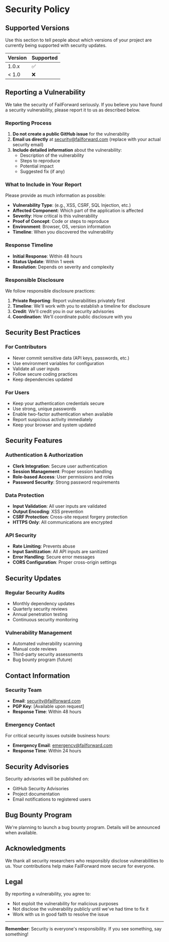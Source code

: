 # Security Policy

## Supported Versions

Use this section to tell people about which versions of your project are currently being supported with security updates.

| Version | Supported          |
| ------- | ------------------ |
| 1.0.x   | :white_check_mark: |
| < 1.0   | :x:                |

## Reporting a Vulnerability

We take the security of FailForward seriously. If you believe you have found a security vulnerability, please report it to us as described below.

### Reporting Process

1. **Do not create a public GitHub issue** for the vulnerability
2. **Email us directly** at [security@failforward.com](mailto:security@failforward.com) (replace with your actual security email)
3. **Include detailed information** about the vulnerability:
   - Description of the vulnerability
   - Steps to reproduce
   - Potential impact
   - Suggested fix (if any)

### What to Include in Your Report

Please provide as much information as possible:

- **Vulnerability Type**: (e.g., XSS, CSRF, SQL Injection, etc.)
- **Affected Component**: Which part of the application is affected
- **Severity**: How critical is this vulnerability
- **Proof of Concept**: Code or steps to reproduce
- **Environment**: Browser, OS, version information
- **Timeline**: When you discovered the vulnerability

### Response Timeline

- **Initial Response**: Within 48 hours
- **Status Update**: Within 1 week
- **Resolution**: Depends on severity and complexity

### Responsible Disclosure

We follow responsible disclosure practices:

1. **Private Reporting**: Report vulnerabilities privately first
2. **Timeline**: We'll work with you to establish a timeline for disclosure
3. **Credit**: We'll credit you in our security advisories
4. **Coordination**: We'll coordinate public disclosure with you

## Security Best Practices

### For Contributors

- Never commit sensitive data (API keys, passwords, etc.)
- Use environment variables for configuration
- Validate all user inputs
- Follow secure coding practices
- Keep dependencies updated

### For Users

- Keep your authentication credentials secure
- Use strong, unique passwords
- Enable two-factor authentication when available
- Report suspicious activity immediately
- Keep your browser and system updated

## Security Features

### Authentication & Authorization

- **Clerk Integration**: Secure user authentication
- **Session Management**: Proper session handling
- **Role-based Access**: User permissions and roles
- **Password Security**: Strong password requirements

### Data Protection

- **Input Validation**: All user inputs are validated
- **Output Encoding**: XSS prevention
- **CSRF Protection**: Cross-site request forgery protection
- **HTTPS Only**: All communications are encrypted

### API Security

- **Rate Limiting**: Prevents abuse
- **Input Sanitization**: All API inputs are sanitized
- **Error Handling**: Secure error messages
- **CORS Configuration**: Proper cross-origin settings

## Security Updates

### Regular Security Audits

- Monthly dependency updates
- Quarterly security reviews
- Annual penetration testing
- Continuous security monitoring

### Vulnerability Management

- Automated vulnerability scanning
- Manual code reviews
- Third-party security assessments
- Bug bounty program (future)

## Contact Information

### Security Team

- **Email**: [security@failforward.com](mailto:security@failforward.com)
- **PGP Key**: [Available upon request]
- **Response Time**: Within 48 hours

### Emergency Contact

For critical security issues outside business hours:
- **Emergency Email**: [emergency@failforward.com](mailto:emergency@failforward.com)
- **Response Time**: Within 24 hours

## Security Advisories

Security advisories will be published on:
- GitHub Security Advisories
- Project documentation
- Email notifications to registered users

## Bug Bounty Program

We're planning to launch a bug bounty program. Details will be announced when available.

## Acknowledgments

We thank all security researchers who responsibly disclose vulnerabilities to us. Your contributions help make FailForward more secure for everyone.

## Legal

By reporting a vulnerability, you agree to:
- Not exploit the vulnerability for malicious purposes
- Not disclose the vulnerability publicly until we've had time to fix it
- Work with us in good faith to resolve the issue

---

**Remember**: Security is everyone's responsibility. If you see something, say something! 